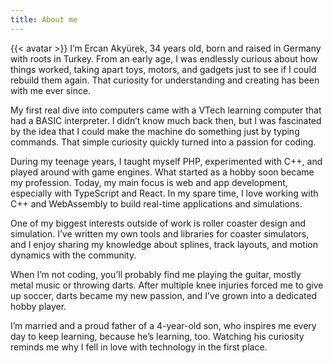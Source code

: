 ```yaml
---
title: About me
---
```

{{< avatar >}}
I’m Ercan Akyürek, 34 years old, born and raised in Germany with roots in Turkey. From an early age, I was endlessly curious about how things worked, taking apart toys, motors, and gadgets just to see if I could rebuild them again. That curiosity for understanding and creating has been with me ever since.

My first real dive into computers came with a VTech learning computer that had a BASIC interpreter. I didn’t know much back then, but I was fascinated by the idea that I could make the machine do something just by typing commands. That simple curiosity quickly turned into a passion for coding.

During my teenage years, I taught myself PHP, experimented with C++, and played around with game engines. What started as a hobby soon became my profession. Today, my main focus is web and app development, especially with TypeScript and React. In my spare time, I love working with C++ and WebAssembly to build real-time applications and simulations.

One of my biggest interests outside of work is roller coaster design and simulation. I’ve written my own tools and libraries for coaster simulators, and I enjoy sharing my knowledge about splines, track layouts, and motion dynamics with the community.

When I’m not coding, you’ll probably find me playing the guitar, mostly metal music or throwing darts. After multiple knee injuries forced me to give up soccer, darts became my new passion, and I’ve grown into a dedicated hobby player.

I’m married and a proud father of a 4-year-old son, who inspires me every day to keep learning, because he’s learning, too. Watching his curiosity reminds me why I fell in love with technology in the first place.
